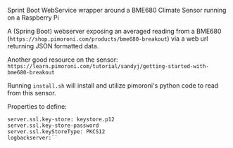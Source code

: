 Sprint Boot WebService wrapper around a BME680 Climate Sensor running on a Raspberry Pi

A (Spring Boot) webserver exposing an averaged reading from a BME680 (`https://shop.pimoroni.com/products/bme680-breakout`)
via a web url returning JSON formatted data.

Another good resource on the sensor: `https://learn.pimoroni.com/tutorial/sandyj/getting-started-with-bme680-breakout`

Running `install.sh` will install and utilize pimoroni's python code to read from this sensor.

Properties to define:
```server.port: 443
server.ssl.key-store: keystore.p12
server.ssl.key-store-password
server.ssl.keyStoreType: PKCS12
logbackserver:``
